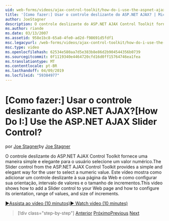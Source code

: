 ```yaml
---
uid: web-forms/videos/ajax-control-toolkit/how-do-i-use-the-aspnet-ajax-slider-control
title: '[Como fazer:] Usar o controle deslizante do ASP.NET AJAX? | Microsoft Docs'
author: JoeStagner
description: O controle deslizante do ASP.NET AJAX Control Toolkit fornece uma maneira simple e elegante para o usuário selecione um valor numérico. Este vídeo mostra como ad...
ms.author: riande
ms.date: 03/13/2007
ms.assetid: 958e1bc8-65a8-4fe0-ad2d-f98691d5fdf1
msc.legacyurl: /web-forms/videos/ajax-control-toolkit/how-do-i-use-the-aspnet-ajax-slider-control
msc.type: video
ms.openlocfilehash: 62534e580aa7d5e383b8e86d2b904544356b0739
ms.sourcegitcommit: 0f1119340e4464720cfd16d0ff15764746ea1fea
ms.translationtype: MT
ms.contentlocale: pt-BR
ms.lasthandoff: 04/09/2019
ms.locfileid: "59384977"
---
```

# <a name="how-do-i-use-the-aspnet-ajax-slider-control"></a><span data-ttu-id="f04d6-105">[Como fazer:] Usar o controle deslizante do ASP.NET AJAX?</span><span class="sxs-lookup"><span data-stu-id="f04d6-105">[How Do I:] Use the ASP.NET AJAX Slider Control?</span></span>

<span data-ttu-id="f04d6-106">por [Joe Stagner](https://github.com/JoeStagner)</span><span class="sxs-lookup"><span data-stu-id="f04d6-106">by [Joe Stagner](https://github.com/JoeStagner)</span></span>

<span data-ttu-id="f04d6-107">O controle deslizante do ASP.NET AJAX Control Toolkit fornece uma maneira simple e elegante para o usuário selecione um valor numérico.</span><span class="sxs-lookup"><span data-stu-id="f04d6-107">The Slider control from the ASP.NET AJAX Control Toolkit provides a simple and elegant way for the user to select a numeric value.</span></span> <span data-ttu-id="f04d6-108">Este vídeo mostra como adicionar um controle deslizante à sua página da Web e como configurar sua orientação, intervalo de valores e o tamanho de incrementos.</span><span class="sxs-lookup"><span data-stu-id="f04d6-108">This video shows how to add a Slider control to your Web page and how to configure its orientation, range of values, and size of increments.</span></span>

[<span data-ttu-id="f04d6-109">&#9654;Assista ao vídeo (10 minutos)</span><span class="sxs-lookup"><span data-stu-id="f04d6-109">&#9654; Watch video (10 minutes)</span></span>](https://channel9.msdn.com/Blogs/ASP-NET-Site-Videos/how-do-i-use-the-aspnet-ajax-slider-control)

> [!div class="step-by-step"]
> <span data-ttu-id="f04d6-110">[Anterior](how-do-i-use-the-aspnet-ajax-confirmbutton-extender.md)
> [Próximo](how-do-i-use-the-aspnet-ajax-autocomplete-control.md)</span><span class="sxs-lookup"><span data-stu-id="f04d6-110">[Previous](how-do-i-use-the-aspnet-ajax-confirmbutton-extender.md)
[Next](how-do-i-use-the-aspnet-ajax-autocomplete-control.md)</span></span>
